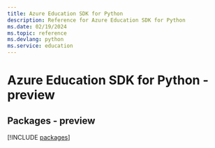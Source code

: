 ```yaml
---
title: Azure Education SDK for Python
description: Reference for Azure Education SDK for Python
ms.date: 02/19/2024
ms.topic: reference
ms.devlang: python
ms.service: education
---
```

# Azure Education SDK for Python - preview
## Packages - preview
[!INCLUDE [packages](education-index.md)]